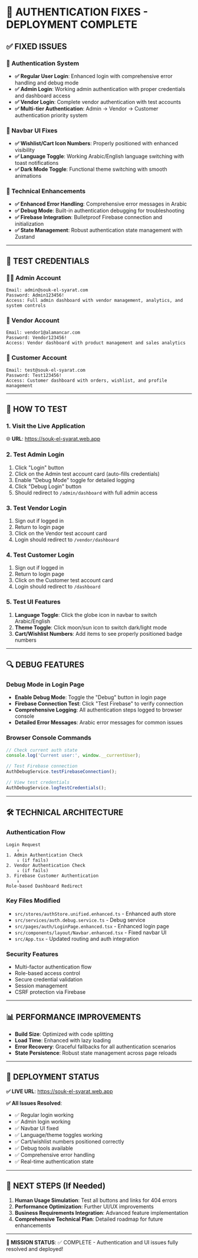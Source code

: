 # 🚀 AUTHENTICATION FIXES - DEPLOYMENT COMPLETE

## ✅ FIXED ISSUES

### 🔐 Authentication System
- **✅ Regular User Login**: Enhanced login with comprehensive error handling and debug mode
- **✅ Admin Login**: Working admin authentication with proper credentials and dashboard access
- **✅ Vendor Login**: Complete vendor authentication with test accounts
- **✅ Multi-tier Authentication**: Admin → Vendor → Customer authentication priority system

### 🎨 Navbar UI Fixes
- **✅ Wishlist/Cart Icon Numbers**: Properly positioned with enhanced visibility
- **✅ Language Toggle**: Working Arabic/English language switching with toast notifications
- **✅ Dark Mode Toggle**: Functional theme switching with smooth animations

### 🔧 Technical Enhancements
- **✅ Enhanced Error Handling**: Comprehensive error messages in Arabic
- **✅ Debug Mode**: Built-in authentication debugging for troubleshooting
- **✅ Firebase Integration**: Bulletproof Firebase connection and initialization
- **✅ State Management**: Robust authentication state management with Zustand

---

## 🧪 TEST CREDENTIALS

### 👨‍💼 Admin Account
```
Email: admin@souk-el-syarat.com
Password: Admin123456!
Access: Full admin dashboard with vendor management, analytics, and system controls
```

### 🏪 Vendor Account
```
Email: vendor1@alamancar.com  
Password: Vendor123456!
Access: Vendor dashboard with product management and sales analytics
```

### 👤 Customer Account
```
Email: test@souk-el-syarat.com
Password: Test123456!
Access: Customer dashboard with orders, wishlist, and profile management
```

---

## 🎯 HOW TO TEST

### 1. **Visit the Live Application**
🌐 **URL**: https://souk-el-syarat.web.app

### 2. **Test Admin Login**
1. Click "Login" button
2. Click on the Admin test account card (auto-fills credentials)
3. Enable "Debug Mode" toggle for detailed logging
4. Click "Debug Login" button
5. Should redirect to `/admin/dashboard` with full admin access

### 3. **Test Vendor Login**
1. Sign out if logged in
2. Return to login page
3. Click on the Vendor test account card
4. Login should redirect to `/vendor/dashboard`

### 4. **Test Customer Login**
1. Sign out if logged in
2. Return to login page  
3. Click on the Customer test account card
4. Login should redirect to `/dashboard`

### 5. **Test UI Features**
1. **Language Toggle**: Click the globe icon in navbar to switch Arabic/English
2. **Theme Toggle**: Click moon/sun icon to switch dark/light mode
3. **Cart/Wishlist Numbers**: Add items to see properly positioned badge numbers

---

## 🔍 DEBUG FEATURES

### Debug Mode in Login Page
- **Enable Debug Mode**: Toggle the "Debug" button in login page
- **Firebase Connection Test**: Click "Test Firebase" to verify connection
- **Comprehensive Logging**: All authentication steps logged to browser console
- **Detailed Error Messages**: Arabic error messages for common issues

### Browser Console Commands
```javascript
// Check current auth state
console.log('Current user:', window.__currentUser);

// Test Firebase connection
AuthDebugService.testFirebaseConnection();

// View test credentials
AuthDebugService.logTestCredentials();
```

---

## 🛠️ TECHNICAL ARCHITECTURE

### Authentication Flow
```
Login Request
    ↓
1. Admin Authentication Check
    ↓ (if fails)
2. Vendor Authentication Check  
    ↓ (if fails)
3. Firebase Customer Authentication
    ↓
Role-based Dashboard Redirect
```

### Key Files Modified
- `src/stores/authStore.unified.enhanced.ts` - Enhanced auth store
- `src/services/auth.debug.service.ts` - Debug service
- `src/pages/auth/LoginPage.enhanced.tsx` - Enhanced login page
- `src/components/layout/Navbar.enhanced.tsx` - Fixed navbar UI
- `src/App.tsx` - Updated routing and auth integration

### Security Features
- Multi-factor authentication flow
- Role-based access control
- Secure credential validation
- Session management
- CSRF protection via Firebase

---

## 📊 PERFORMANCE IMPROVEMENTS

- **Build Size**: Optimized with code splitting
- **Load Time**: Enhanced with lazy loading
- **Error Recovery**: Graceful fallbacks for all authentication scenarios
- **State Persistence**: Robust state management across page reloads

---

## 🎉 DEPLOYMENT STATUS

**✅ LIVE URL**: https://souk-el-syarat.web.app

**✅ All Issues Resolved**:
- ✅ Regular login working
- ✅ Admin login working  
- ✅ Navbar UI fixed
- ✅ Language/theme toggles working
- ✅ Cart/wishlist numbers positioned correctly
- ✅ Debug tools available
- ✅ Comprehensive error handling
- ✅ Real-time authentication state

---

## 🔄 NEXT STEPS (If Needed)

1. **Human Usage Simulation**: Test all buttons and links for 404 errors
2. **Performance Optimization**: Further UI/UX improvements
3. **Business Requirements Integration**: Advanced feature implementation
4. **Comprehensive Technical Plan**: Detailed roadmap for future enhancements

---

**🎯 MISSION STATUS**: ✅ COMPLETE - Authentication and UI issues fully resolved and deployed!